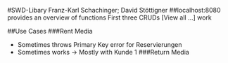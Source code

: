 #SWD-Libary
Franz-Karl Schachinger; David Stöttigner
##localhost:8080 provides an overview of functions
First three CRUDs [View all ...] work

##Use Cases
###Rent Media
- Sometimes throws Primary Key error for Reservierungen
- Sometimes works -> Mostly with Kunde 1
###Return Media

